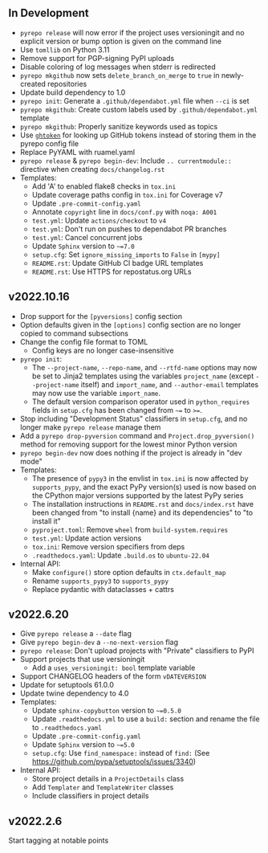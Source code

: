 In Development
--------------
- `pyrepo release` will now error if the project uses versioningit and no
  explicit version or bump option is given on the command line
- Use `tomllib` on Python 3.11
- Remove support for PGP-signing PyPI uploads
- Disable coloring of log messages when stderr is redirected
- `pyrepo mkgithub` now sets `delete_branch_on_merge` to `true` in
  newly-created repositories
- Update build dependency to 1.0
- `pyrepo init`: Generate a `.github/dependabot.yml` file when `--ci` is set
- `pyrepo mkgithub`: Create custom labels used by `.github/dependabot.yml`
  template
- `pyrepo mkgithub`: Properly sanitize keywords used as topics
- Use [`ghtoken`](https://github.com/jwodder/ghtoken) for looking up GitHub
  tokens instead of storing them in the pyrepo config file
- Replace PyYAML with ruamel.yaml
- `pyrepo release` & `pyrepo begin-dev`: Include `.. currentmodule::` directive
  when creating `docs/changelog.rst`
- Templates:
    - Add 'A' to enabled flake8 checks in `tox.ini`
    - Update coverage paths config in `tox.ini` for Coverage v7
    - Update `.pre-commit-config.yaml`
    - Annotate `copyright` line in `docs/conf.py` with `noqa: A001`
    - `test.yml`: Update `actions/checkout` to `v4`
    - `test.yml`: Don't run on pushes to dependabot PR branches
    - `test.yml`: Cancel concurrent jobs
    - Update `Sphinx` version to `~=7.0`
    - `setup.cfg`: Set `ignore_missing_imports` to `False` in `[mypy]`
    - `README.rst`: Update GitHub CI badge URL templates
    - `README.rst`: Use HTTPS for repostatus.org URLs

v2022.10.16
-----------
- Drop support for the `[pyversions]` config section
- Option defaults given in the `[options]` config section are no longer copied
  to command subsections
- Change the config file format to TOML
    - Config keys are no longer case-insensitive
- `pyrepo init`:
    - The `--project-name`, `--repo-name`, and `--rtfd-name` options may now be
      set to Jinja2 templates using the variables `project_name` (except
      `--project-name` itself) and `import_name`, and `--author-email`
      templates may now use the variable `import_name`.
    - The default version comparison operator used in `python_requires` fields
      in `setup.cfg` has been changed from `~=` to `>=`.
- Stop including "Development Status" classifiers in `setup.cfg`, and no longer
  make `pyrepo release` manage them
- Add a `pyrepo drop-pyversion` command and `Project.drop_pyversion()` method
  for removing support for the lowest minor Python version
- `pyrepo begin-dev` now does nothing if the project is already in "dev mode"
- Templates:
    - The presence of `pypy3` in the envlist in `tox.ini` is now affected by
      `supports_pypy`, and the exact PyPy version(s) used is now based on the
      CPython major versions supported by the latest PyPy series
    - The installation instructions in `README.rst` and `docs/index.rst` have
      been changed from "to install {name} and its dependencies" to "to install
      it"
    - `pyproject.toml`: Remove `wheel` from `build-system.requires`
    - `test.yml`: Update action versions
    - `tox.ini`: Remove version specifiers from deps
    - `.readthedocs.yaml`: Update `.build.os` to `ubuntu-22.04`
- Internal API:
    - Make `configure()` store option defaults in `ctx.default_map`
    - Rename `supports_pypy3` to `supports_pypy`
    - Replace pydantic with dataclasses + cattrs

v2022.6.20
----------
- Give `pyrepo release` a `--date` flag
- Give `pyrepo begin-dev` a `--no-next-version` flag
- `pyrepo release`: Don't upload projects with "Private" classifiers to PyPI
- Support projects that use versioningit
    - Add a `uses_versioningit: bool` template variable
- Support CHANGELOG headers of the form `vDATEVERSION`
- Update for setuptools 61.0.0
- Update twine dependency to 4.0
- Templates:
    - Update `sphinx-copybutton` version to `~=0.5.0`
    - Update `.readthedocs.yml` to use a `build:` section and rename the file
      to `.readthedocs.yaml`
    - Update `.pre-commit-config.yaml`
    - Update `Sphinx` version to `~=5.0`
    - `setup.cfg`: Use `find_namespace:` instead of `find:` (See
      <https://github.com/pypa/setuptools/issues/3340>)
- Internal API:
    - Store project details in a `ProjectDetails` class
    - Add `Templater` and `TemplateWriter` classes
    - Include classifiers in project details

v2022.2.6
---------
Start tagging at notable points
